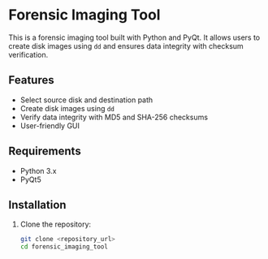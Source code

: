 # Forensic Imaging Tool

This is a forensic imaging tool built with Python and PyQt. It allows users to create disk images using `dd` and ensures data integrity with checksum verification.

## Features

- Select source disk and destination path
- Create disk images using `dd`
- Verify data integrity with MD5 and SHA-256 checksums
- User-friendly GUI

## Requirements

- Python 3.x
- PyQt5

## Installation

1. Clone the repository:
   ```bash
   git clone <repository_url>
   cd forensic_imaging_tool
